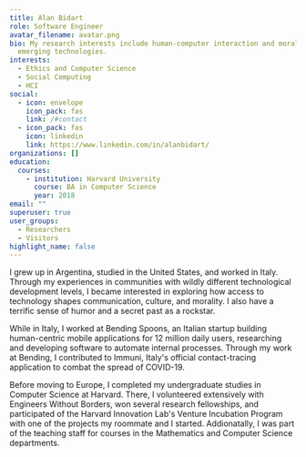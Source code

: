 ```yaml
---
title: Alan Bidart
role: Software Engineer
avatar_filename: avatar.png
bio: My research interests include human-computer interaction and morality in
  emerging technologies.
interests:
  - Ethics and Computer Science
  - Social Computing
  - HCI
social:
  - icon: envelope
    icon_pack: fas
    link: /#contact
  - icon_pack: fas
    icon: linkedin
    link: https://www.linkedin.com/in/alanbidart/
organizations: []
education:
  courses:
    - institution: Harvard University
      course: BA in Computer Science
      year: 2018
email: ""
superuser: true
user_groups:
  - Researchers
  - Visitors
highlight_name: false
---
```

I grew up in Argentina, studied in the United States, and worked in Italy. Through my experiences in communities with wildly different technological development levels, I became interested in exploring how access to technology shapes communication, culture, and morality. I also have a terrific sense of humor and a secret past as a rockstar.

While in Italy, I worked at Bending Spoons, an Italian startup building human-centric mobile applications for 12 million daily users, researching and developing software to automate internal processes. Through my work at Bending, I contributed to Immuni, Italy's official contact-tracing application to combat the spread of COVID-19.

Before moving to Europe, I completed my undergraduate studies in Computer Science at Harvard. There, I volunteered extensively with Engineers Without Borders, won several research fellowships, and participated of the Harvard Innovation Lab's Venture Incubation Program with one of the projects my roommate and I started. Addionatally, I was part of the teaching staff for courses in the Mathematics and Computer Science departments.
